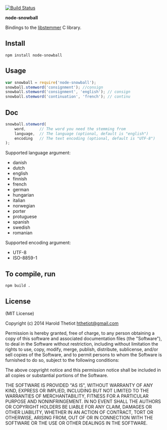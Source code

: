[![Build Status](https://travis-ci.org/hthetiot/node-snowball.svg?branch=master)](https://travis-ci.org/hthetiot/node-snowball)


**node-snowball**

Bindings to the [libstemmer](http://snowball.tartarus.org/download.php) C library.

## Install
```
npm install node-snowball
```

## Usage

```javascript
var snowball = require('node-snowball');
snowball.stemword('consignment'); //consign
snowball.stemword('consignment', 'english'); // consign
snowball.stemword('continuation', 'french'); // continu
```

## Doc

``` javascript
snowball.stemword(
	word,      // The word you need the stemming from 
	language,  // The language (optional, default is "english") 
	encoding   // The text encoding (optional, default is "UTF-8") 
); 
```

Supported language argument:

 * danish
 * dutch
 * english
 * finnish
 * french
 * german
 * hungarian
 * italian
 * norwegian
 * porter
 * protuguese
 * spanish
 * swedish
 * romanian

Supported encoding argument:

 * UTF-8
 * ISO-8859-1

## To compile, run

```
npm build .
```

## License

(MIT License)

Copyright (c) 2014 Harold Thetiot <hthetiot@gmail.com>

Permission is hereby granted, free of charge, to any person obtaining
a copy of this software and associated documentation files (the
"Software"), to deal in the Software without restriction, including
without limitation the rights to use, copy, modify, merge, publish,
distribute, sublicense, and/or sell copies of the Software, and to
permit persons to whom the Software is furnished to do so, subject to
the following conditions:

The above copyright notice and this permission notice shall be
included in all copies or substantial portions of the Software.

THE SOFTWARE IS PROVIDED "AS IS", WITHOUT WARRANTY OF ANY KIND,
EXPRESS OR IMPLIED, INCLUDING BUT NOT LIMITED TO THE WARRANTIES OF
MERCHANTABILITY, FITNESS FOR A PARTICULAR PURPOSE AND
NONINFRINGEMENT. IN NO EVENT SHALL THE AUTHORS OR COPYRIGHT HOLDERS BE
LIABLE FOR ANY CLAIM, DAMAGES OR OTHER LIABILITY, WHETHER IN AN ACTION
OF CONTRACT, TORT OR OTHERWISE, ARISING FROM, OUT OF OR IN CONNECTION
WITH THE SOFTWARE OR THE USE OR OTHER DEALINGS IN THE SOFTWARE.